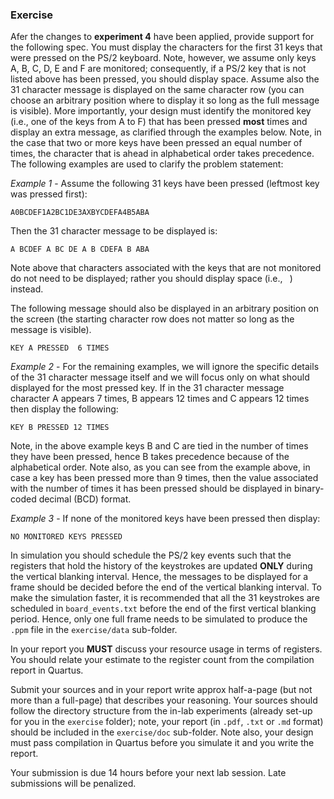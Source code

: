 ### Exercise

Afer the changes to __experiment 4__ have been applied, provide support for the following spec. You must display the characters for the first 31 keys that were pressed on the PS/2 keyboard. Note, however, we assume only keys A, B, C, D, E and F are monitored; consequently, if a PS/2 key that is not listed above has been pressed, you should display space. Assume also the 31 character message is displayed on the same character row (you can choose an arbitrary position where to display it so long as the full message is visible). More importantly, your design must identify the monitored key (i.e., one of the keys from A to F) that has been pressed __most__ times and display an extra message, as clarified through the examples below. Note, in the case that two or more keys have been pressed an equal number of times, the character that is ahead in alphabetical order takes precedence. The following examples are used to clarify the problem statement:

_Example 1_ - Assume the following 31 keys have been pressed (leftmost key was pressed first):

`A0BCDEF1A2BC1DE3AXBYCDEFA4B5ABA`

Then the 31 character message to be displayed is:

`A BCDEF A BC DE A B CDEFA B ABA`

Note above that characters associated with the keys that are not monitored do not need to be displayed; rather you should display space (i.e., ` `) instead. 

The following message should also be displayed in an arbitrary position on the screen (the starting character row does not matter so long as the message is visible).

`KEY A PRESSED  6 TIMES`

_Example 2_ - For the remaining examples, we will ignore the specific details of the 31 character message itself and we will focus only on what should displayed for the most pressed key. If in the 31 character message character A appears 7 times, B appears 12 times and C appears 12 times then display the following:

`KEY B PRESSED 12 TIMES`

Note, in the above example keys B and C are tied in the number of times they have been pressed, hence B takes precedence because of the alphabetical order. Note also, as you can see from the example above, in case a key has been pressed more than 9 times, then the value associated with the number of times it has been pressed should be displayed in binary-coded decimal (BCD) format.

_Example 3_ - If none of the monitored keys have been pressed then display:

`NO MONITORED KEYS PRESSED`

In simulation you should schedule the PS/2 key events such that the registers that hold the history of the keystrokes are updated __ONLY__ during the vertical blanking interval. Hence, the messages to be displayed for a frame should be decided before the end of the vertical blanking interval. To make the simulation faster, it is recommended that all the 31 keystrokes are scheduled in `board_events.txt` before the end of the first vertical blanking period. Hence, only one full frame needs to be simulated to produce the `.ppm` file in the `exercise/data` sub-folder.

In your report you __MUST__ discuss your resource usage in terms of registers. You should relate your estimate to the register count from the compilation report in Quartus.

Submit your sources and in your report write approx half-a-page (but not more than a full-page) that describes your reasoning. Your sources should follow the directory structure from the in-lab experiments (already set-up for you in the `exercise` folder); note, your report (in `.pdf`, `.txt` or `.md` format) should be included in the `exercise/doc` sub-folder. Note also, your design must pass compilation in Quartus before you simulate it and you write the report.

Your submission is due 14 hours before your next lab session. Late submissions will be penalized.

